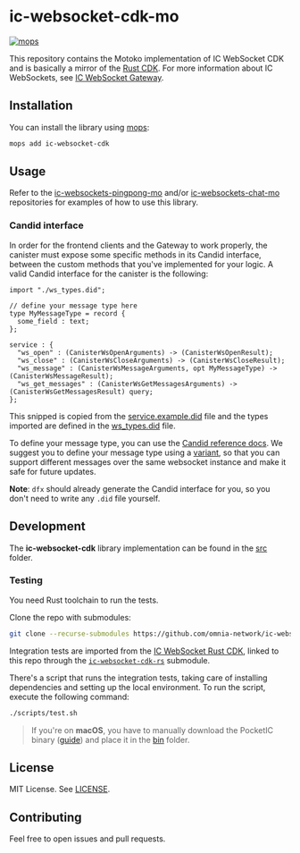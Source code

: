 # ic-websocket-cdk-mo

[![mops](https://oknww-riaaa-aaaam-qaf6a-cai.raw.ic0.app/badge/mops/ic-websocket-cdk)](https://mops.one/ic-websocket-cdk)

This repository contains the Motoko implementation of IC WebSocket CDK and is basically a mirror of the [Rust CDK](https://github.com/omnia-network/ic-websocket-cdk-rs). For more information about IC WebSockets, see [IC WebSocket Gateway](https://github.com/omnia-network/ic-websocket-gateway).

## Installation

You can install the library using [mops](https://mops.one):

```bash
mops add ic-websocket-cdk
```

## Usage

Refer to the [ic-websockets-pingpong-mo](https://github.com/iamenochchirima/ic-websockets-pingpong-mo) and/or [ic-websockets-chat-mo](https://github.com/iamenochchirima/ic-websockets-chat-mo) repositories for examples of how to use this library.

### Candid interface
In order for the frontend clients and the Gateway to work properly, the canister must expose some specific methods in its Candid interface, between the custom methods that you've implemented for your logic. A valid Candid interface for the canister is the following:

```
import "./ws_types.did";

// define your message type here
type MyMessageType = record {
  some_field : text;
};

service : {
  "ws_open" : (CanisterWsOpenArguments) -> (CanisterWsOpenResult);
  "ws_close" : (CanisterWsCloseArguments) -> (CanisterWsCloseResult);
  "ws_message" : (CanisterWsMessageArguments, opt MyMessageType) -> (CanisterWsMessageResult);
  "ws_get_messages" : (CanisterWsGetMessagesArguments) -> (CanisterWsGetMessagesResult) query;
};
```
This snipped is copied from the [service.example.did](./did/service.example.did) file and the types imported are defined in the [ws_types.did](./did/ws_types.did) file.

To define your message type, you can use the [Candid reference docs](https://internetcomputer.org/docs/current/references/candid-ref). We suggest you to define your message type using a [variant](https://internetcomputer.org/docs/current/references/candid-ref#type-variant--n--t--), so that you can support different messages over the same websocket instance and make it safe for future updates.

**Note**: `dfx` should already generate the Candid interface for you, so you don't need to write any `.did` file yourself.

## Development

The **ic-websocket-cdk** library implementation can be found in the [src](./src/) folder.

### Testing

You need Rust toolchain to run the tests.

Clone the repo with submodules:
```bash
git clone --recurse-submodules https://github.com/omnia-network/ic-websocket-cdk-mo.git
```

Integration tests are imported from the [IC WebSocket Rust CDK](https://github.com/omnia-network/ic-websocket-cdk-rs.git), linked to this repo through the [`ic-websocket-cdk-rs`](./tests/ic-websocket-cdk-rs) submodule.

There's a script that runs the integration tests, taking care of installing dependencies and setting up the local environment. To run the script, execute the following command:

```bash
./scripts/test.sh
```

> If you're on **macOS**, you have to manually download the PocketIC binary ([guide](https://github.com/dfinity/pocketic#download)) and place it in the [bin](./bin/) folder.

## License

MIT License. See [LICENSE](./LICENSE).

## Contributing

Feel free to open issues and pull requests.
